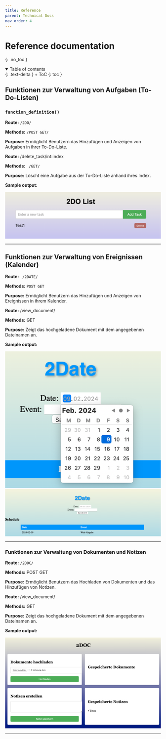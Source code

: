 ```yaml
---
title: Reference
parent: Technical Docs
nav_order: 4
---
```




# Reference documentation
{: .no_toc }



<details open markdown="block">
{: .text-delta }
<summary>Table of contents</summary>
+ ToC
{: toc }
</details>

## Funktionen zur Verwaltung von Aufgaben (To-Do-Listen)

### `function_definition()`

**Route:** `/2DO/`

**Methods:** `/POST GET/`

**Purpose:** Ermöglicht Benutzern das Hinzufügen und Anzeigen von Aufgaben in ihrer To-Do-Liste.

**Route:** /delete_task/int:index

**Methods:** ` /GET/`

**Purpose:** Löscht eine Aufgabe aus der To-Do-Liste anhand ihres Index.


**Sample output:**

![2DO](../assets/images/2DO.png)


---

## Funktionen zur Verwaltung von Ereignissen (Kalender)

**Route:** ` /2DATE/`

**Methods:** `POST GET`

**Purpose:** Ermöglicht Benutzern das Hinzufügen und Anzeigen von Ereignissen in ihrem Kalender.

**Route:**  /view_document/<filename>

**Methods:** GET

**Purpose:** Zeigt das hochgeladene Dokument mit dem angegebenen Dateinamen an.

**Sample output:**

![2DATE](../assets/images/2DATE.png)
![2DATE2](../assets/images/2DATE2.png)

---

### Funktionen zur Verwaltung von Dokumenten und Notizen

**Route:** `/2DOC/` 

**Methods:** POST GET

**Purpose:** Ermöglicht Benutzern das Hochladen von Dokumenten und das Hinzufügen von Notizen.


**Route:** /view_document/<filename>

**Methods:** GET

**Purpose:** Zeigt das hochgeladene Dokument mit dem angegebenen Dateinamen an.



**Sample output:**

![2DOC](../assets/images/2DOC.png)

---

